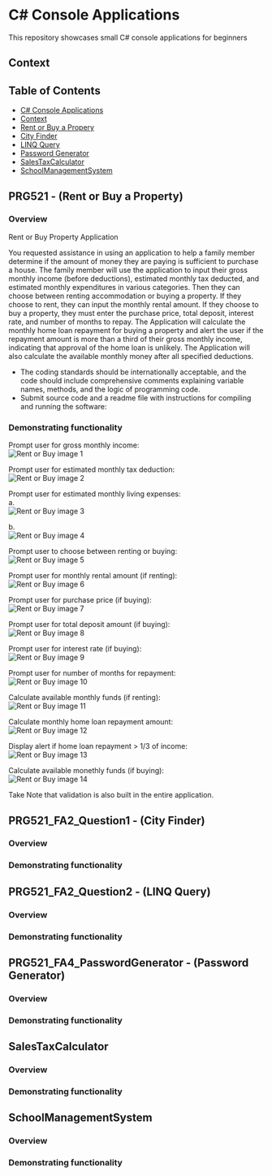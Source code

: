 # C# Console Applications
This repository showcases small C# console applications for beginners


## Context


## Table of Contents
- [C# Console Applications](#c-console-applications)
- [Context](#context)
- [Rent or Buy a Propery](#prg521---rent-or-buy-a-property)
- [City Finder](#prg521_fa2_question1---city-finder)
- [LINQ Query](#prg521_fa2_question2---linq-query)
- [Password Generator](#prg521_fa4_passwordgenerator---password-generator)
- [SalesTaxCalculator](#salestaxcalculator)
- [SchoolManagementSystem](#schoolmanagementsystem)

## PRG521 - (Rent or Buy a Property)
### Overview
Rent or Buy Property Application 
 
You requested assistance in using an application to help a family member determine if the amount of money they are paying is sufficient to purchase a house. The family member will use the application to input their gross monthly income (before deductions), estimated monthly tax deducted, and estimated monthly expenditures in various categories. Then they can choose between renting accommodation or buying a property. If they choose to rent, they can input the monthly rental amount. If they choose to buy a property, they must enter the purchase price, total deposit, interest rate, and number of months to repay. The Application will calculate the monthly home loan repayment for buying a property and alert the user if the repayment amount is more than a third of their gross monthly income, indicating that approval of the home loan is unlikely. The Application will also calculate the available monthly money after all specified deductions.  
- The coding standards should be internationally acceptable, and the code should include comprehensive comments explaining variable names, methods, and the logic of programming code.  
- Submit source code and a readme file with instructions for compiling and running the software:

### Demonstrating functionality
Prompt user for gross monthly income: <br>
<img src="assets/images/RoB1.png" alt="Rent or Buy image 1">

Prompt user for estimated monthly tax deduction: <br>
<img src="assets/images/RoB2.png" alt="Rent or Buy image 2">

Prompt user for estimated monthly living expenses: <br>
a. <br> <img src="assets/images/RoB3.png" alt="Rent or Buy image 3">

b. <br> <img src="assets/images/RoB4.png" alt="Rent or Buy image 4">

Prompt user to choose between renting or buying: <br>
<img src="assets/images/RoB5.png" alt="Rent or Buy image 5">

Prompt user for monthly rental amount (if renting): <br>
<img src="assets/images/RoB6.png" alt="Rent or Buy image 6">

Prompt user for purchase price (if buying): <br>
<img src="assets/images/RoB7.png" alt="Rent or Buy image 7">

Prompt user for total deposit amount (if buying): <br>
<img src="assets/images/RoB8.png" alt="Rent or Buy image 8">

Prompt user for interest rate (if buying): <br>
<img src="assets/images/RoB9.png" alt="Rent or Buy image 9">

Prompt user for number of months for repayment: <br>
<img src="assets/images/RoB10.png" alt="Rent or Buy image 10">

Calculate available monthly funds (if renting): <br>
<img src="assets/images/RoB11.png" alt="Rent or Buy image 11">

Calculate monthly home loan repayment amount: <br>
<img src="assets/images/RoB12.png" alt="Rent or Buy image 12">

Display alert if home loan repayment > 1/3 of income: <br>
<img src="assets/images/RoB13.png" alt="Rent or Buy image 13">

Calculate available monethly funds (if buying): <br>
<img src="assets/images/RoB14.png" alt="Rent or Buy image 14">

Take Note that validation is also built in the entire application.


## PRG521_FA2_Question1 - (City Finder)
### Overview


### Demonstrating functionality



## PRG521_FA2_Question2 - (LINQ Query)
### Overview

### Demonstrating functionality



## PRG521_FA4_PasswordGenerator - (Password Generator)
### Overview

### Demonstrating functionality



## SalesTaxCalculator
### Overview

### Demonstrating functionality



## SchoolManagementSystem
### Overview

### Demonstrating functionality

